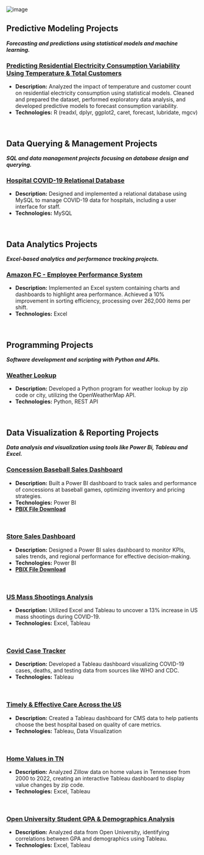![image](https://github.com/user-attachments/assets/e6773349-e257-48bc-abc7-95366a06995e)

## Predictive Modeling Projects
**_Forecasting and predictions using statistical models and machine learning._**

### [Predicting Residential Electricity Consumption Variability Using Temperature & Total Customers](https://github.com/hamzasalahds/electricity-consumption-prediction/blob/main/README.md#-predicting-residential-electricity-consumption-variability-using-temperature--total-customers-)
- **Description:** Analyzed the impact of temperature and customer count on residential electricity consumption using statistical models. Cleaned and prepared the dataset, performed exploratory data analysis, and developed predictive models to forecast consumption variability.  
- **Technologies:** R (readxl, dplyr, ggplot2, caret, forecast, lubridate, mgcv)
<br />
  
## Data Querying & Management Projects
**_SQL and data management projects focusing on database design and querying._**

### [Hospital COVID-19 Relational Database](https://github.com/hamzasalahds/hospital_database?tab=readme-ov-file#--covid-19-patient-data-management-system-)
- **Description:** Designed and implemented a relational database using MySQL to manage COVID-19 data for hospitals, including a user interface for staff.
- **Technologies:** MySQL
<br />


## Data Analytics Projects
**_Excel-based analytics and performance tracking projects._**

### [Amazon FC - Employee Performance System](https://github.com/hamzasalahds/Amazon_Project/blob/main/README.md#amazon-fc---employee-performance-system)
- **Description:** Implemented an Excel system containing charts and dashboards to highlight area performance. Achieved a 10% improvement in sorting efficiency, processing over 262,000 items per shift.
- **Technologies:** Excel
<br />

## Programming Projects
**_Software development and scripting with Python and APIs._**

### [Weather Lookup](https://github.com/hamzasalahds/weather-lookup?tab=readme-ov-file#-dsc-510-programming---bellevue-university)
- **Description:** Developed a Python program for weather lookup by zip code or city, utilizing the OpenWeatherMap API.
- **Technologies:** Python, REST API
<br />

## Data Visualization & Reporting Projects
**_Data analysis and visualization using tools like Power Bi, Tableau and Excel._**

### [Concession Baseball Sales Dashboard](https://1drv.ms/b/s!Aon19ecNhTKCgbV3dBp83UAYVuoJ1Q?e=H5230v)
- **Description:** Built a Power BI dashboard to track sales and performance of concessions at baseball games, optimizing inventory and pricing strategies.
- **Technologies:** Power BI
- [**PBIX File Download**](https://1drv.ms/u/s!Aon19ecNhTKCgbV1IqDZlEuzG5nALQ?e=B9U4pA)

<br>

### [Store Sales Dashboard](https://1drv.ms/b/s!Aon19ecNhTKCgbV20rEKJWOOHrFJWQ?e=P2fepE)
- **Description:** Designed a Power BI sales dashboard to monitor KPIs, sales trends, and regional performance for effective decision-making.
- **Technologies:** Power BI
- [**PBIX File Download**](https://1drv.ms/u/s!Aon19ecNhTKCgbV0q8GDJZefIUDHEw?e=f07fRR)
  
<br>

### [US Mass Shootings Analysis](https://github.com/hamzasalahds/US-Mass-Shootings-Analysis?tab=readme-ov-file#us-mass-shootings-analysis)
- **Description:** Utilized Excel and Tableau to uncover a 13% increase in US mass shootings during COVID-19.
- **Technologies:** Excel, Tableau

<br>

### [Covid Case Tracker](https://public.tableau.com/app/profile/hamzasalahds/viz/GlobalCOVID-19CaseTracker/Covid-19CaseTracker)
- **Description:** Developed a Tableau dashboard visualizing COVID-19 cases, deaths, and testing data from sources like WHO and CDC.
- **Technologies:** Tableau

<br>

### [Timely & Effective Care Across the US](https://public.tableau.com/app/profile/hamzasalahds/viz/TimelyEffectiveCarebyHospitalinTheUnitedStatesDashboardCMS/TimelyEffectiveCarebyHospitalinTheUnitedStatesDashboardCMS)
- **Description:** Created a Tableau dashboard for CMS data to help patients choose the best hospital based on quality of care metrics.
- **Technologies:** Tableau, Data Visualization

<br>

### [Home Values in TN](https://public.tableau.com/app/profile/hamzasalahds/viz/Single-FamilyHomeValuesinTennesseeDashboardZillow/Dashboard)
- **Description:** Analyzed Zillow data on home values in Tennessee from 2000 to 2022, creating an interactive Tableau dashboard to display value changes by zip code.
- **Technologies:** Excel, Tableau
  
<br>

### [Open University Student GPA & Demographics Analysis](https://public.tableau.com/app/profile/hamzasalahds/viz/StudentGPADemographicsAnalysisDashboardOpenUniversity/StudentGPADemographicsAnalysisDashboard)
- **Description:** Analyzed data from Open University, identifying correlations between GPA and demographics using Tableau.
- **Technologies:** Excel, Tableau
